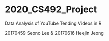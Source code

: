 # 2020_CS492_Project
Data Analysis of YouTube Tending Videos in R

 20170459 Seono Lee & 20170616 Heejin Jeong

